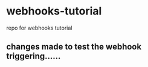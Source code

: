 # webhooks-tutorial
repo for webhooks tutorial
## changes made to test the webhook triggering......  
